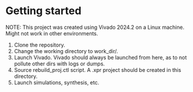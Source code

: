 # Getting started
NOTE: This project was created using Vivado 2024.2 on a Linux machine. Might not work in other environments.

1. Clone the repository.
2. Change the working directory to work\_dir/.
3. Launch Vivado. Vivado should always be launched from here, as to not pollute other dirs with logs or dumps.
4. Source rebuild\_proj.ctl script. A .xpr project should be created in this directory.
5. Launch simulations, synthesis, etc.
